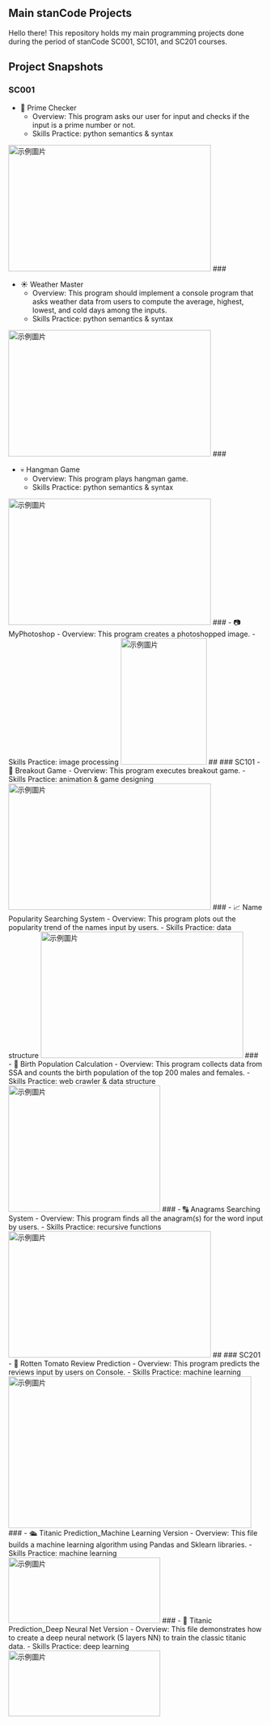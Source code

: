 ## Main stanCode Projects
Hello there!
This repository holds my main programming projects done during the period of stanCode SC001, SC101, and SC201 courses.

## Project Snapshots 
### SC001
- 🧮 Prime Checker
    - Overview: This program asks our user for input and checks if the input is a
prime number or not.
    - Skills Practice: python semantics & syntax
<img src="demo_prime_checker.png" alt="示例圖片" width="400" height="250">
### 

- ☀️ Weather Master
    - Overview: This program should implement a console program
that asks weather data from users to compute the
average, highest, lowest, and cold days among the inputs.
    - Skills Practice: python semantics & syntax
<img src="demo_weather_master.png" alt="示例圖片" width="400" height="250">
###

- 💀 Hangman Game
    - Overview: This program plays hangman game.
    - Skills Practice: python semantics & syntax
<img src="demo_hangman.png" alt="示例圖片" width="400" height="250">
###
- 📷︎ MyPhotoshop 
    - Overview: This program creates a photoshopped image.
    - Skills Practice: image processing
<img src="demo_best_photoshop_ward.png" alt="示例圖片" width="170" height="250">
##
### SC101
- 🧱 Breakout Game 
    - Overview: This program executes breakout game.
    - Skills Practice: animation & game designing
<img src="demo_breakout.png" alt="示例圖片" width="400" height="250">
###
- 📈 Name Popularity Searching System 
    - Overview: This program plots out the popularity trend of the names input by users.
    - Skills Practice: data structure
<img src="demo_babynames.png" alt="示例圖片" width="400" height="250">
###
- 👶 Birth Population Calculation
    - Overview: This program collects data from SSA and counts the birth population of the top 200 males and females. 
    - Skills Practice: web crawler & data structure 
<img src="demo_webcrawler.png" alt="示例圖片" width="300" height="250">
###
- 🔠 Anagrams Searching System
    - Overview: This program finds all the anagram(s) for the word input by users.
    - Skills Practice: recursive functions 
<img src="demo_anagrams.png" alt="示例圖片" width="400" height="250">
##
### SC201
- 🍅 Rotten Tomato Review Prediction
    - Overview: This program predicts the reviews input by 
users on Console.
    - Skills Practice: machine learning 
<img src="demo_RottenTomato.png" alt="示例圖片" width="480" height="300">
###
- 🛳︎ Titanic Prediction_Machine Learning Version
    - Overview: This file builds a machine learning algorithm using Pandas and Sklearn libraries.
    - Skills Practice: machine learning 
<img src="demo_titanic_ML.png" alt="示例圖片" width="300" height="130">
###
- 🚢 Titanic Prediction_Deep Neural Net Version
    - Overview: This file demonstrates how to create a deep
neural network (5 layers NN) to train the classic
titanic data.
    - Skills Practice: deep learning 
<img src="demo_titanic_Deep_NN.png" alt="示例圖片" width="300" height="130">


